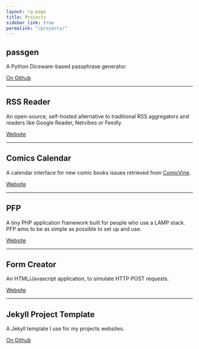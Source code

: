 ```yaml
---
layout: rg-page
title: Projects
sidebar_link: true
permalink: "/projects/"
---
```


## passgen

A Python Diceware-based passphrase generator.

[On Github](https://github.com/RemyG/passgen)

***

## RSS Reader

An open-source, self-hosted alternative to traditional RSS aggregators and readers like Google Reader, Netvibes or Feedly.

[Website](https://remyg.github.io/RSSReader/)

***

## Comics Calendar

A calendar interface for new comic books issues retrieved from [ComicVine](http://www.comicvine.com/).

[Website](https://remyg.github.io/ComicsCalendar/)

***

## PFP

A tiny PHP application framework built for people who use a LAMP stack. PFP aims to be as simple as possible to set up and use.

[Website](https://remyg.github.io/PFP/)

***

## Form Creator

An HTML/Javascript application, to simulate HTTP POST requests.

[Website](https://remyg.github.io/FormCreator)

***

## Jekyll Project Template

A Jekyll template I use for my projects websites.

[On Github](https://github.com/RemyG/JekyllProjectTemplate)
